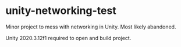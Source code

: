 # unity-networking-test

Minor project to mess with networking in Unity. Most likely abandoned.
 
Unity 2020.3.12f1 required to open and build project.
